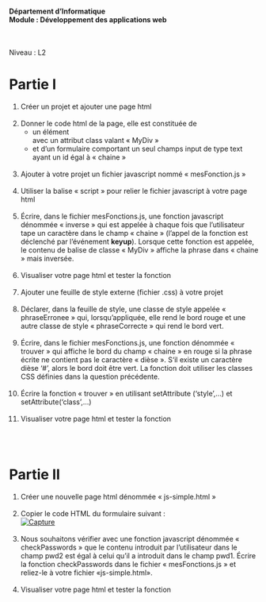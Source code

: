 <h4>Département d’Informatique<br>
Module : Développement des applications web</h4><br>

Niveau : L2

<h1>Partie I</h1>
<ol>
  <li>Créer un projet et ajouter une page html</li><br>
  <li>Donner le code html de la page, elle est constituée de
    <ul>
      <li>un élément <div> avec un attribut class valant « MyDiv »</li>
      <li>et d’un formulaire comportant un seul champs input de type text ayant un id égal à «
      chaine »</li>
    </ul><br>
    
<li>Ajouter à votre projet un fichier javascript nommé « mesFonction.js »</li><br>
    
<li>Utiliser la balise « script » pour relier le fichier javascript à votre page html</li><br>

<li>Écrire, dans le fichier mesFonctions.js, une fonction javascript dénommée « inverse » qui est
    appelée à chaque fois que l’utilisateur tape un caractère dans le champ « chaine » (l’appel de la
    fonction est déclenché par l’événement <strong>keyup</strong>). Lorsque cette fonction est appelée, le contenu
    de balise de classe « MyDiv » affiche la phrase dans « chaine » mais inversée.</li><br>
    
<li>Visualiser votre page html et tester la fonction</li><br>

<li>Ajouter une feuille de style externe (fichier .css) à votre projet</li><br>
    
<li>Déclarer, dans la feuille de style, une classe de style appelée « phraseErronee » qui,
    lorsqu’appliquée, elle rend le bord rouge et une autre classe de style « phraseCorrecte » qui rend
    le bord vert.</li><br>
    
<li>Écrire, dans le fichier mesFonctions.js, une fonction dénommée « trouver » qui affiche le bord
    du champ « chaine » en rouge si la phrase écrite ne contient pas le caractère « dièse ». S‘il existe
    un caractère dièse ‘#’, alors le bord doit être vert. La fonction doit utiliser les classes CSS
    définies dans la question précédente.</li><br>
    
<li>Écrire la fonction « trouver » en utilisant setAttribute (‘style’,...) et setAttribute(‘class’,...)</li><br>
    
<li>Visualiser votre page html et tester la fonction</li>
</ol><br><br>


<h1>Partie II</h1>

<ol>
  <li>Créer une nouvelle page html dénommée « js-simple.html »</li><br>
  
  <li>Copier le code HTML du formulaire suivant :</li>
  <a href="https://ibb.co/YtYtnst"><img src="https://i.ibb.co/Wcqc8Jc/Capture.jpg" alt="Capture" border="0"></a><br><br>
  
  <li>Nous souhaitons vérifier avec une fonction javascript dénommée « checkPasswords » que le
  contenu introduit par l’utilisateur dans le champ pwd2 est égal à celui qu’il a introduit dans
  le champ pwd1. Écrire la fonction checkPasswords dans le fichier « mesFonctions.js » et
  reliez-le à votre fichier «js-simple.html».</li><br>
  
  <li>Visualiser votre page html et tester la fonction</li><br>
</ol>

